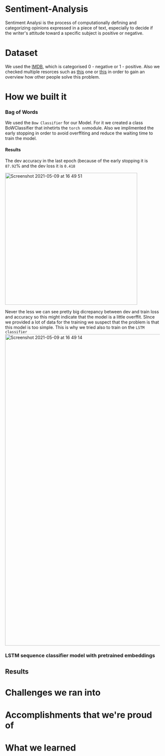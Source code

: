 # Sentiment-Analysis

Sentiment Analysi is the process of computationally defining and categorizing opinions expressed in a piece of text, especially to decide if the writer's attitude toward a specific subject  is positive or negative.

# Dataset

We used the [IMDB](https://www.kaggle.com/columbine/imdb-dataset-sentiment-analysis-in-csv-format), which is categorised 0 - negative or 1 - positive. Also we checked multiple resorces such as [this](https://www.analyticsvidhya.com/blog/2020/03/pretrained-word-embeddings-nlp/) one or [this](https://medium.com/analytics-vidhya/sentiment-analysis-for-text-with-deep-learning-2f0a0c6472b5) in order to gain an overview how other people solve this problem.


# How we built it

### Bag of Words

We used the `Bow Classifier` for our Model. For it we created a class BoWClassifier that inhetirts the `torch nn`module. Also we implimented the early stopping in order to avoid overffiting and reduce the waiting time to train the model.


#### __Results__
 The dev accuracy in the last epoch (because of the early stopping it is `87.92`% and the dev loss it is `0.418` 

<img width="430" alt="Screenshot 2021-05-09 at 16 49 51" src="https://user-images.githubusercontent.com/27647952/117576518-94c77b80-b0e6-11eb-93b9-af19a8a8bab9.png">

  Never the less we can see pretty big dicrepancy between dev and train loss and accuracy so this might indicate that the model is a little overffit. SInce we provided a lot of data for the training we suspect that the problem is that this model is too simple. This is why we tried also to train on the `LSTM classifier`
<img width="1015" alt="Screenshot 2021-05-09 at 16 49 14" src="https://user-images.githubusercontent.com/27647952/117576485-7f525180-b0e6-11eb-8bb7-4a98c30e7303.png">







### LSTM sequence classifier model with pretrained embeddings 


## Results



# Challenges we ran into



# Accomplishments that we're proud of



# What we learned

